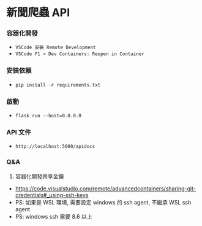 # 新聞爬蟲 API

### 容器化開發

- `VSCode 安裝 Remote Development`
- `VSCode F1 > Dev Containers: Reopen in Container`

### 安裝依賴

- `pip install -r requirements.txt`

### 啟動

- `flask run --host=0.0.0.0`

### API 文件

- `http://localhost:5000/apidocs`

### Q&A

1. 容器化開發共享金鑰

- https://code.visualstudio.com/remote/advancedcontainers/sharing-git-credentials#_using-ssh-keys
- PS: 如果是 WSL 環境, 需要設定 windows 的 ssh agent, 不繼承 WSL ssh agent
- PS: windows ssh 需要 8.6 以上
